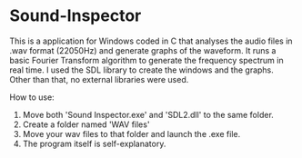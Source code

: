 # Sound-Inspector
This is a application for Windows coded in C that analyses the audio files in .wav format (22050Hz) and generate graphs of the waveform. 
It runs a basic Fourier Transform algorithm to generate the frequency spectrum in real time. 
I used the SDL library to create the windows and the graphs. Other than that, no external libraries were used.

How to use:

1. Move both 'Sound Inspector.exe' and 'SDL2.dll' to the same folder.
2. Create a folder named 'WAV files'
3. Move your wav files to that folder and launch the .exe file.
4. The program itself is self-explanatory.
